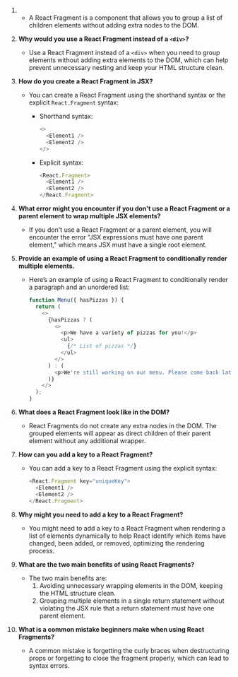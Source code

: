 1. - A React Fragment is a component that allows you to group a list of children elements without adding extra nodes to the DOM.

2. **Why would you use a React Fragment instead of a `<div>`?**
   
   - Use a React Fragment instead of a `<div>` when you need to group elements without adding extra elements to the DOM, which can help prevent unnecessary nesting and keep your HTML structure clean.

3. **How do you create a React Fragment in JSX?**
   
   - You can create a React Fragment using the shorthand syntax or the explicit `React.Fragment` syntax:
     - Shorthand syntax:
       
       ```javascript
       <>
         <Element1 />
         <Element2 />
       </>
       ```
     - Explicit syntax:
       
       ```javascript
       <React.Fragment>
         <Element1 />
         <Element2 />
       </React.Fragment>
       ```

4. **What error might you encounter if you don't use a React Fragment or a parent element to wrap multiple JSX elements?**
   
   - If you don't use a React Fragment or a parent element, you will encounter the error "JSX expressions must have one parent element," which means JSX must have a single root element.

5. **Provide an example of using a React Fragment to conditionally render multiple elements.**
   
   - Here’s an example of using a React Fragment to conditionally render a paragraph and an unordered list:
     
     ```javascript
     function Menu({ hasPizzas }) {
       return (
         <>
           {hasPizzas ? (
             <>
               <p>We have a variety of pizzas for you!</p>
               <ul>
                 {/* List of pizzas */}
               </ul>
             </>
           ) : (
             <p>We're still working on our menu. Please come back later.</p>
           )}
         </>
       );
     }
     ```

6. **What does a React Fragment look like in the DOM?**
   
   - React Fragments do not create any extra nodes in the DOM. The grouped elements will appear as direct children of their parent element without any additional wrapper.

7. **How can you add a key to a React Fragment?**
   
   - You can add a key to a React Fragment using the explicit syntax:
     
     ```javascript
     <React.Fragment key="uniqueKey">
       <Element1 />
       <Element2 />
     </React.Fragment>
     ```

8. **Why might you need to add a key to a React Fragment?**
   
   - You might need to add a key to a React Fragment when rendering a list of elements dynamically to help React identify which items have changed, been added, or removed, optimizing the rendering process.

9. **What are the two main benefits of using React Fragments?**
   
   - The two main benefits are:
     1. Avoiding unnecessary wrapping elements in the DOM, keeping the HTML structure clean.
     2. Grouping multiple elements in a single return statement without violating the JSX rule that a return statement must have one parent element.

10. **What is a common mistake beginners make when using React Fragments?**
    
    - A common mistake is forgetting the curly braces when destructuring props or forgetting to close the fragment properly, which can lead to syntax errors.

